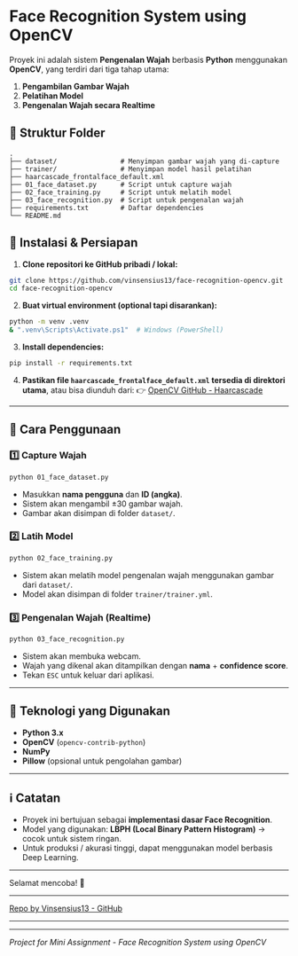 # Face Recognition System using OpenCV

Proyek ini adalah sistem **Pengenalan Wajah** berbasis **Python** menggunakan **OpenCV**, yang terdiri dari tiga tahap utama:

1. **Pengambilan Gambar Wajah**
2. **Pelatihan Model**
3. **Pengenalan Wajah secara Realtime**

## 📁 Struktur Folder

```
.
├── dataset/                # Menyimpan gambar wajah yang di-capture
├── trainer/                # Menyimpan model hasil pelatihan
├── haarcascade_frontalface_default.xml
├── 01_face_dataset.py      # Script untuk capture wajah
├── 02_face_training.py     # Script untuk melatih model
├── 03_face_recognition.py  # Script untuk pengenalan wajah
├── requirements.txt        # Daftar dependencies
└── README.md
```

## 🔧 Instalasi & Persiapan

1. **Clone repositori ke GitHub pribadi / lokal:**

```bash
git clone https://github.com/vinsensius13/face-recognition-opencv.git
cd face-recognition-opencv
```

2. **Buat virtual environment (optional tapi disarankan):**

```bash
python -m venv .venv
& ".venv\Scripts\Activate.ps1"  # Windows (PowerShell)
```

3. **Install dependencies:**

```bash
pip install -r requirements.txt
```

4. **Pastikan file `haarcascade_frontalface_default.xml` tersedia di direktori utama**, atau bisa diunduh dari:
   👉 [OpenCV GitHub - Haarcascade](https://github.com/opencv/opencv/blob/master/data/haarcascades/haarcascade_frontalface_default.xml)

---

## 🚀 Cara Penggunaan

### 1️⃣ **Capture Wajah**

```bash
python 01_face_dataset.py
```

* Masukkan **nama pengguna** dan **ID (angka)**.
* Sistem akan mengambil ±30 gambar wajah.
* Gambar akan disimpan di folder `dataset/`.

### 2️⃣ **Latih Model**

```bash
python 02_face_training.py
```

* Sistem akan melatih model pengenalan wajah menggunakan gambar dari `dataset/`.
* Model akan disimpan di folder `trainer/trainer.yml`.

### 3️⃣ **Pengenalan Wajah (Realtime)**

```bash
python 03_face_recognition.py
```

* Sistem akan membuka webcam.
* Wajah yang dikenal akan ditampilkan dengan **nama** + **confidence score**.
* Tekan `ESC` untuk keluar dari aplikasi.

---

## 🧠 Teknologi yang Digunakan

* **Python 3.x**
* **OpenCV** (`opencv-contrib-python`)
* **NumPy**
* **Pillow** (opsional untuk pengolahan gambar)

---

## ℹ️ Catatan

* Proyek ini bertujuan sebagai **implementasi dasar Face Recognition**.
* Model yang digunakan: **LBPH (Local Binary Pattern Histogram)** → cocok untuk sistem ringan.
* Untuk produksi / akurasi tinggi, dapat menggunakan model berbasis Deep Learning.

---

Selamat mencoba! 🚀

---

[Repo by Vinsensius13 - GitHub](https://github.com/vinsensius13/face-recognition-opencv.git)

---

---

*Project for Mini Assignment - Face Recognition System using OpenCV*
